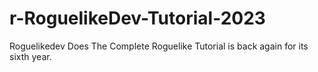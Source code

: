 # r-RoguelikeDev-Tutorial-2023
Roguelikedev Does The Complete Roguelike Tutorial is back again for its sixth year.
